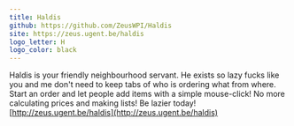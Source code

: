 ```yaml
---
title: Haldis
github: https://github.com/ZeusWPI/Haldis
site: https://zeus.ugent.be/haldis
logo_letter: H
logo_color: black
---
```


Haldis is your friendly neighbourhood servant. He exists so lazy fucks like you and me don't need to keep tabs of who is ordering what from where. Start an order and let people add items with a simple mouse-click! No more calculating prices and making lists! Be lazier today! [http://zeus.ugent.be/haldis](http://zeus.ugent.be/haldis)
